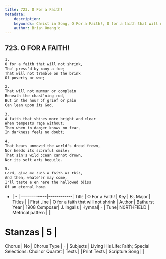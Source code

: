 ```yaml
---
title: 723. O For a Faith!
metadata:
    description: 
    keywords: Christ in Song, O For a Faith!, O for a faith that will not shrink, 
    author: Brian Onang'o
---
```



## 723. O FOR A FAITH!

```txt
1.
O for a faith that will not shrink,
Tho' press'd by many a foe;
That will not tremble on the brink
Of poverty or woe;

2.
That will not murmur or complain
Beneath the chast'ning rod,
But in the hour of grief or pain
Can lean upon its God.

3.
A faith that shines more bright and clear
When tempests rage without;
Then when in danger knows no fear,
In darkness feels no doubt;

4.
That bears unmoved the world's dread frown,
Nor heeds its scornful smile;
That sin's wild ocean cannot drown,
Nor its soft arts beguile.

5.
Lord, give me such a faith as this,
And then, whate'er may come,
I'll taste e'en here the hallowed bliss
Of an eternal home.
```

- |   -  |
-------------|------------|
Title | O For a Faith! |
Key | B♭ Major |
Titles |  |
First Line | O for a faith that will not shrink |
Author | Bathurst
Year | 1908
Composer| J. Ingalls |
Hymnal|  - |
Tune| NORTHFIELD |
Metrical pattern | |
# Stanzas | 5 |
Chorus | No |
Chorus Type | - |
Subjects | Living His Life: Faith; Special Selections: Choir or Quartet |
Texts |  |
Print Texts | 
Scripture Song |  |
  
